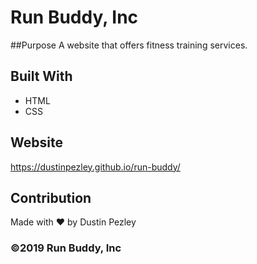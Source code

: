 # Run Buddy, Inc

##Purpose
A website that offers fitness training services.

## Built With
* HTML
* CSS

## Website
https://dustinpezley.github.io/run-buddy/

## Contribution
Made with ❤️ by Dustin Pezley

### ©️2019 Run Buddy, Inc
